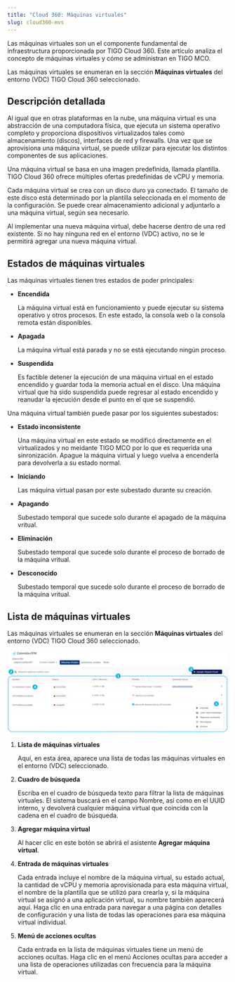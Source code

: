 ```yaml
---
title: "Cloud 360: Máquinas virtuales"
slug: cloud360-mvs
---
```


Las máquinas virtuales son un el componente fundamental de infraestructura proporcionada por TIGO Cloud 360. Este artículo analiza el concepto de máquinas virtuales y cómo se administran en TIGO MCO.

Las máquinas virtuales se enumeran en la sección **Máquinas virtuales** del entorno (VDC) TIGO Cloud 360 seleccionado.

## Descripción detallada

Al igual que en otras plataformas en la nube, una máquina virtual es una abstracción de una computadora física, que ejecuta un sistema operativo completo y proporciona dispositivos virtualizados tales como almacenamiento (discos), interfaces de red y firewalls. Una vez que se aprovisiona una máquina virtual, se puede utilizar para ejecutar los distintos componentes de sus aplicaciones.

Una máquina virtual se basa en una imagen predefinida, llamada plantilla. TIGO Cloud 360 ofrece múltiples ofertas predefinidas de vCPU y memoria.

Cada máquina virtual se crea con un disco duro ya conectado. El tamaño de este disco está determinado por la plantilla seleccionada en el momento de la configuración. Se puede crear almacenamiento adicional y adjuntarlo a una máquina virtual, según sea necesario.

Al implementar una nueva máquina virtual, debe hacerse dentro de una red existente. Si no hay ninguna red en el entorno (VDC) activo, no se le permitirá agregar una nueva máquina virtual.

## Estados de máquinas virtuales

Las máquinas virtuales tienen tres estados de poder principales:

- **Encendida**

     La máquina virtual está en funcionamiento y puede ejecutar su sistema operativo y otros procesos. En este estado, la consola web o la consola remota están disponibles.

- **Apagada**

     La máquina virtual está parada y no se está ejecutando ningún proceso.

- **Suspendida**

     Es factible detener la ejecución de una máquina virtual en el estado encendido y guardar toda la memoria actual en el disco. Una máquina virtual que ha sido suspendida puede regresar al estado encendido y reanudar la ejecución desde el punto en el que se suspendió.

Una máquina virtual también puede pasar por los siguientes subestados:

- **Estado inconsistente**

     Una máquina virtual en este estado se modificó directamente en el virtualizados y no meidante TIGO MCO por lo que es requerida una sinronización. Apague la máquina virtual y luego vuelva a encenderla para devolverla a su estado normal.

- **Iniciando**

     Las máquina virtual pasan por este subestado durante su creación.

- **Apagando**

     Subestado temporal que sucede solo durante el apagado de la máquina vritual.

- **Eliminación**

     Subestado temporal que sucede solo durante el proceso de borrado de la máquina vritual.

- **Desconocido**

     Subestado temporal que sucede solo durante el proceso de borrado de la máquina vritual.

## Lista de máquinas virtuales

Las máquinas virtuales se enumeran en la sección **Máquinas virtuales** del entorno (VDC) TIGO Cloud 360 seleccionado.

![Una captura de pantalla de la página de máquinas virtuales en TIGO Cloud 360, con puntos numerados que indican características de interés](/assets/vmware-vms-list-es.png)

1. **Lista de máquinas virtuales**

     Aquí, en esta área, aparece una lista de todas las máquinas virtuales en el entorno (VDC) seleccionado.

2. **Cuadro de búsqueda**

     Escriba en el cuadro de búsqueda texto para filtrar la lista de máquinas virtuales. El sistema buscará en el campo Nombre, así como en el UUID interno, y devolverá cualquier máquina virtual que coincida con la cadena en el cuadro de búsqueda.

3. **Agregar máquina virtual**

     Al hacer clic en este botón se abrirá el asistente **Agregar máquina virtual**.

4. **Entrada de máquinas virtuales**

     Cada entrada incluye el nombre de la máquina virtual, su estado actual, la cantidad de vCPU y memoria aprovisionada para esta máquina virtual, el nombre de la plantilla que se utilizó para crearla y, si la máquina virtual se asignó a una aplicación virtual, su nombre también aparecerá aquí. Haga clic en una entrada para navegar a una página con detalles de configuración y una lista de todas las operaciones para esa máquina virtual individual.

5. **Menú de acciones ocultas**

     Cada entrada en la lista de máquinas virtuales tiene un menú de acciones ocultas. Haga clic en el menú Acciones ocultas para acceder a una lista de operaciones utilizadas con frecuencia para la máquina virtual.
